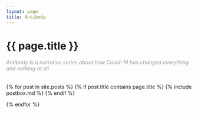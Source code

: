 ```yaml
---
layout: page
title: Antibody
---
```


<!-- <div id="archives">
{% for tag in site.tags %}
    {% capture tag_name %}{{ tag | first }}{% endcapture %}
    <p></p>
    <a href="{{ site.baseurl }}/tag/{{tag_name| slugify}}"  class="tag-head">{{ tag_name }}
{% endfor %}


<!-- Begin List Posts
================================================== -->
<h1 class="page-title">{{ page.title }}</h1>


<section class="recent-posts">
<div class="section-title mt-2">
    <h6 style="color: #9a9a9a; font-weight:normal" >Antibody is a narrative series about how Covid-19 has changed everything and nothing at all. </h6>
</div>
<div class="row listrecent">

{% for post in site.posts %}
{% if post.title contains page.title %}
    {% include postbox.md %}
{% endif %}    

{% endfor %}

</div>
</section>
